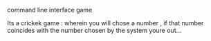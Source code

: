 command line interface game


Its a crickek game : wherein you will chose a number , if that number coincides with the number chosen by the system youre out...
